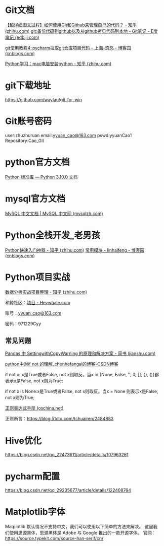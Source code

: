 # Git文档

[【超详细图文过程】如何使用Git和Github来管理自己的代码？ - 知乎 (zhihu.com)](https://zhuanlan.zhihu.com/p/23167699)
[git:备份代码到github以及从github拷贝代码到本地 - Git笔记 - E度笔记 (edbiji.com)](http://www.edbiji.com/doccenter/showdoc/74/nav/899.html)

[git使用教程4-pycharm拉取git仓库项目代码 - 上海-悠悠 - 博客园 (cnblogs.com)](https://www.cnblogs.com/yoyoketang/p/12431726.html)

[Python学习：mac电脑安装python - 知乎 (zhihu.com)](https://zhuanlan.zhihu.com/p/100984258)

# git下载地址
https://github.com/waylau/git-for-win

# Git账号密码

user:zhuzhuruan
email:yyuan_cao@163.com
pswd:yyuanCao1
Repository:Cao_Git

# python官方文档

[Python 标准库 — Python 3.10.0 文档](https://docs.python.org/zh-cn/3/library/)

# mysql官方文档

[MySQL 中文文档 | MySQL 中文网 (mysqlzh.com)](https://www.mysqlzh.com/)

# Python全栈开发_老男孩

[Python快速入门神器 - 知乎 (zhihu.com)](https://www.zhihu.com/column/c_1189883314197168128)
[常用模块 - linhaifeng - 博客园 (cnblogs.com)](https://www.cnblogs.com/Linhaifeng/articles/6384466.html#_label3)

# Python项目实战

[数据分析实战项目整理 - 知乎 (zhihu.com)](https://zhuanlan.zhihu.com/p/136975705)

和鲸社区：[项目 - Heywhale.com](https://www.heywhale.com/home/project)

账号：yyuan_cao@163.com

密码：971229Cyy

## 常见问题

[Pandas 中 SettingwithCopyWarning 的原理和解决方案 - 简书 (jianshu.com)](https://www.jianshu.com/p/72274ccb647a)

[python中对if not 的理解_chenhefangai的博客-CSDN博客](https://blog.csdn.net/chenhefangai/article/details/108540674)

if not x: x是True或者False, not x则取反。当x in {None, False, '', 0, [], {}, ()}都表示x是False, not x则为True;

if not x is None:x是True或者False, not x则取反。当x = None 则表示x是False, not x则为True;

[正则表达式手册 (oschina.net)](https://tool.oschina.net/uploads/apidocs/jquery/regexp.html)

正则断言：https://blog.51cto.com/tchuairen/2484883

# Hive优化
https://blog.csdn.net/qq_22473611/article/details/107963261

# pycharm配置
https://blog.csdn.net/qq_29235677/article/details/122408764
# Matplotlib字体
Matplotlib 默认情况不支持中文，我们可以使用以下简单的方法来解决。
这里我们使用思源黑体，思源黑体是 Adobe 与 Google 推出的一款开源字体。
官网：https://source.typekit.com/source-han-serif/cn/